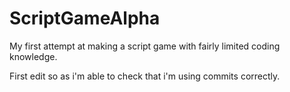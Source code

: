 # ScriptGameAlpha
My first attempt at making a script game with fairly limited coding knowledge.

First edit so as i'm able to check that i'm using commits correctly.
